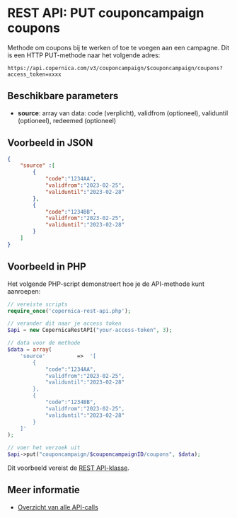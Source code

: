 # REST API: PUT couponcampaign coupons

Methode om coupons bij te werken of toe te voegen aan een campagne. Dit is een HTTP PUT-methode naar het volgende adres:

`https://api.copernica.com/v3/couponcampaign/$couponcampaign/coupons?access_token=xxxx`

## Beschikbare parameters

* **source**: array van data: code (verplicht), validfrom (optioneel), validuntil (optioneel), redeemed (optioneel)

## Voorbeeld in JSON

```json
{
    "source" :[
        {
            "code":"1234AA",
            "validfrom":"2023-02-25",
            "validuntil":"2023-02-28"
        },
        {
            "code":"1234BB",
            "validfrom":"2023-02-25",
            "validuntil":"2023-02-28"
        }
    ]
}
```

## Voorbeeld in PHP

Het volgende PHP-script demonstreert hoe je de API-methode kunt aanroepen:

```php
// vereiste scripts
require_once('copernica-rest-api.php');

// verander dit naar je access token
$api = new CopernicaRestAPI("your-access-token", 3);

// data voor de methode
$data = array(
    'source'          =>  '[
        {
            "code":"1234AA",
            "validfrom":"2023-02-25",
            "validuntil":"2023-02-28"
        },
        {
            "code":"1234BB",
            "validfrom":"2023-02-25",
            "validuntil":"2023-02-28"
        }
    ]'
);

// voer het verzoek uit
$api->put("couponcampaign/$couponcampaignID/coupons", $data);
```

Dit voorbeeld vereist de [REST API-klasse](rest-php).

## Meer informatie

* [Overzicht van alle API-calls](rest-api)
